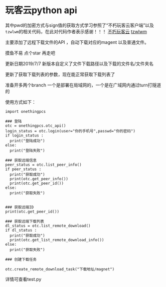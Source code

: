 # 玩客云python api

其中pwd的加密方式与sign值的获取方式学习参照了“不朽玩客云客户端”以及`tzwlwm`的相关代码，在此对代码作者表示感谢！！！
[不朽玩客云](https://github.com/Immortalt/imt-wanke-client)
[tzwlwm](https://github.com/tzwlwm/wky-python-client)

主要添加了远程下载文件的API ，自动下载对应的magent 以及普通文件。

摸鱼不易 点个star 再走吧



更新日期2019/7/7
新版本自定义了文件下载路径以及下载的文件名/文件夹名

更新了获取下载列表的参数，现在能正常获取下载列表了


准备开多两个branch 一个是部署在局域网的，一个是在广域网内通过turn打隧道的

使用方式如下：
```
import onethingpcs

### 登陆
otc = onethingpcs.otc_api()
login_status = otc.login(user="你的手机号",passwd="你的密码")
if login_status :
  print("登陆成功")
else:
  print("登陆失败")
  
### 获取远端信息
peer_status = otc.list_peer_info()
if peer_status :
  print("获取成功")
  print(otc.get_peer_info())
  print(otc.get_peer_id())
else:
  print("获取失败")


### 获取远端ID
print(otc.get_peer_id())
 
### 获取远端下载列表
dl_status = otc.list_remote_download()
if dl_status :
  print("获取成功")
  print(otc.get_list_remote_download_info())
else:
  print("获取失败")
  
### 创建下载任务

otc.create_remote_download_task("下载地址/magnet")

```

详情可查看test.py
